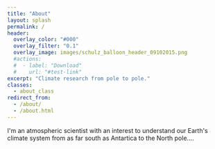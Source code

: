 ```yaml
---
title: "About"
layout: splash
permalink: /
header:
  overlay_color: "#000"
  overlay_filter: "0.1"
  overlay_image: images/schulz_balloon_header_09102015.png
  #actions:
  #  - label: "Download"
  #    url: "#test-link"
excerpt: "Climate research from pole to pole."
classes:
  - about_class
redirect_from: 
  - /about/
  - /about.html
---
```


<style>.about_class .page__hero--overlay {min-height:calc(100vw * 0.2)}</style>

I'm an atmospheric scientist with an interest to understand our Earth's climate system from as far south as Antartica to the North pole....
